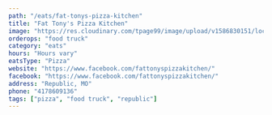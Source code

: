 ```yaml
---
path: "/eats/fat-tonys-pizza-kitchen"
title: "Fat Tony's Pizza Kitchen"
image: "https://res.cloudinary.com/tpage99/image/upload/v1586830151/local417eats/local417eatslogo.png"
orderops: "food truck"
category: "eats"
hours: "Hours vary"
eatsType: "Pizza"
website: "https://www.facebook.com/fattonyspizzakitchen/"
facebook: "https://www.facebook.com/fattonyspizzakitchen/"
address: "Republic, MO"
phone: "4178609136"
tags: ["pizza", "food truck", "republic"]
---
```

